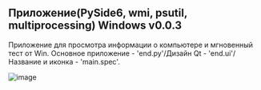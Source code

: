 ## Приложение(PySide6, wmi, psutil, multiprocessing) Windows v0.0.3
Приложение для просмотра информации о компьютере и мгновенный тест от Win. Основное приложение - 'end.py'/Дизайн Qt - 'end.ui'/Название и иконка - 'main.spec'.

![image](https://github.com/user-attachments/assets/a2647f9a-6b99-481a-b53b-c2f19d9bb99e)

